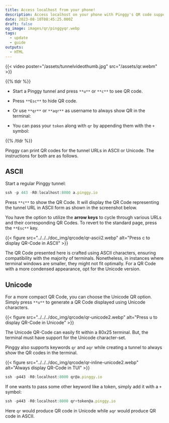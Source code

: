```yaml
---
title: Access localhost from your phone!
description: Access localhost on your phone with Pinggy's QR code support. Start a tunnel, press 'u' or 'c' for QR, or use 'qr'/'aqr' as usernames for persistent QR. Add your token with '+'. Enjoy easy connectivity!
date: 2023-08-10T08:45:25.000Z
draft: false
og_image: images/qr/pinggyqr.webp
tags:
  - update
  - guide
outputs:
  - HTML
---
```


{{< video poster="/assets/tunnelvideothumb.jpg" src="/assets/qr.webm" >}}

{{% tldr %}}

- Start a Pinggy tunnel and press `**u**` or `**c**` to see QR code.
- Press `**Esc**` to hide QR code.
- Or use `**qr**` or `**aqr**` as username to always show QR in the terminal:


- You can pass your `token` along with `qr` by appending them with the `+` symbol:

{{% /tldr %}}

Pinggy can print QR codes for the tunnel URLs in ASCII or Unicode. The instructions for both are as follows.

## ASCII

Start a regular Pinggy tunnel:

```javascript
ssh -p 443 -R0:localhost:8000 a.pinggy.io

```
Press `**c**` to show the QR Code. It will display the QR Code representing the tunnel URL in ASCII form as shown in the screenshot below.

You have the option to utilize the **arrow keys** to cycle through various URLs and their corresponding QR Codes. To revert to the standard page, press the `**Esc**` key.

{{< figure src="../../../doc_img/qrcode/qr-ascii2.webp" alt="Press c to display QR-Code in ASCII" >}}

The QR Code presented here is crafted using ASCII characters, ensuring compatibility with the majority of terminals. Nonetheless, in instances where terminal windows are smaller, they might not fit optimally. For a QR Code with a more condensed appearance, opt for the Unicode version.

## Unicode

For a more compact QR Code, you can choose the Unicode QR option. Simply press `**u**` to generate a QR Code displayed using Unicode characters.

{{< figure src="../../../doc_img/qrcode/qr-unicode2.webp" alt="Press u to display QR-Code in Unicode" >}}

The Unicode QR-Code can easily fit within a 80x25 terminal. But, the terminal must have support for the Unicode character-set.

Pinggy also supports keywords `qr` and `aqr` while creating a tunnel to always show the QR codes in the terminal.

{{< figure src="../../../doc_img/qrcode/qr-inline-unicode2.webp" alt="Always display QR-Code in TUI" >}}

```javascript
ssh -p443 -R0:localhost:8000 qr@a.pinggy.io

```
If one wants to pass some other keyword like a token, simply add it with a `+` symbol:

```javascript
ssh -p443 -R0:localhost:8000 qr+token@a.pinggy.io

```
Here `qr` would produce QR code in Unicode while `aqr` would produce QR code in ASCII.
